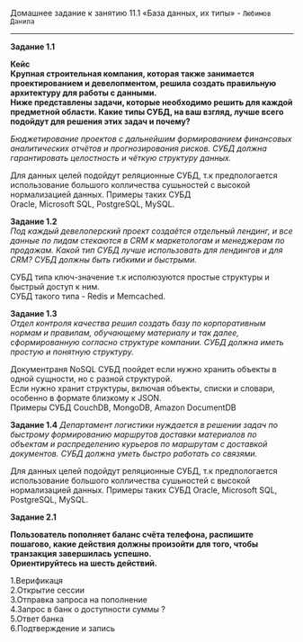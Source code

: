 Домашнее задание к занятию 11.1 «База данных, их типы» - `Любимов Данила`

  
---
  
**Задание 1.1**

**Кейс  
Крупная строительная компания, которая также занимается проектированием и девелопментом, решила создать правильную архитектуру для работы с данными.   
Ниже представлены задачи, которые необходимо решить для каждой предметной области. 
Какие типы СУБД, на ваш взгляд, лучше всего подойдут для решения этих задач и почему?**  

*Бюджетирование проектов с дальнейшим формированием финансовых аналитических отчётов и прогнозирования рисков. СУБД должна гарантировать целостность и чёткую структуру данных.*  

Для данных целей подойдут реляционные СУБД, т.к предпологается использование большого колличества сушьностей с высокой нормализацией данных. Примеры таких СУБД  
Oracle, Microsoft SQL, PostgreSQL, MySQL.  

**Задание 1.2**    
*Под каждый девелоперский проект создаётся отдельный лендинг, и все данные по лидам стекаются в CRM к маркетологам и менеджерам по продажам. 
Какой тип СУБД лучше использовать для лендингов и для CRM? СУБД должны быть гибкими и быстрыми.*  

СУБД типа ключ-значение т.к исполюзуются простые структуры и быстрый доступ к ним.  
СУБД такого типа - Redis и Memcached.  

**Задание 1.3**  
*Отдел контроля качества решил создать базу по корпоративным нормам и правилам, обучающему материалу и так далее, сформированную согласно структуре компании. СУБД должна иметь простую и понятную структуру.*
  
Документраня NoSQL СУБД поойдет если нужно хранить объекты в одной сущности, но с разной структурой.  
Если нужно хранит структуры, включая объекты, списки и словари, особенно в формате близкому к JSON.  
Примеры  СУБД CouchDB, MongoDB, Amazon DocumentDB
    
**Задание 1.4**
*Департамент логистики нуждается в решении задач по быстрому формированию маршрутов доставки материалов по объектам и распределению курьеров по маршрутам с доставкой документов. СУБД должна уметь быстро работать со связями.*   

Для данных целей подойдут реляционные СУБД, т.к предпологается использование большого колличества сушьностей с высокой нормализацией данных. Примеры таких СУБД
Oracle, Microsoft SQL, PostgreSQL, MySQL.  

**Задание 2.1**

**Пользователь пополняет баланс счёта телефона, распишите пошагово, какие действия должны произойти для того, чтобы транзакция завершилась успешно.  
Ориентируйтесь на шесть действий.**  

1.Верификаця  
2.Открытие сессии  
3.Отправка запроса на пополнение     
4.Запрос в банк о доступности суммы ?    
5.Ответ банка  
6.Подтверждение и запись  

